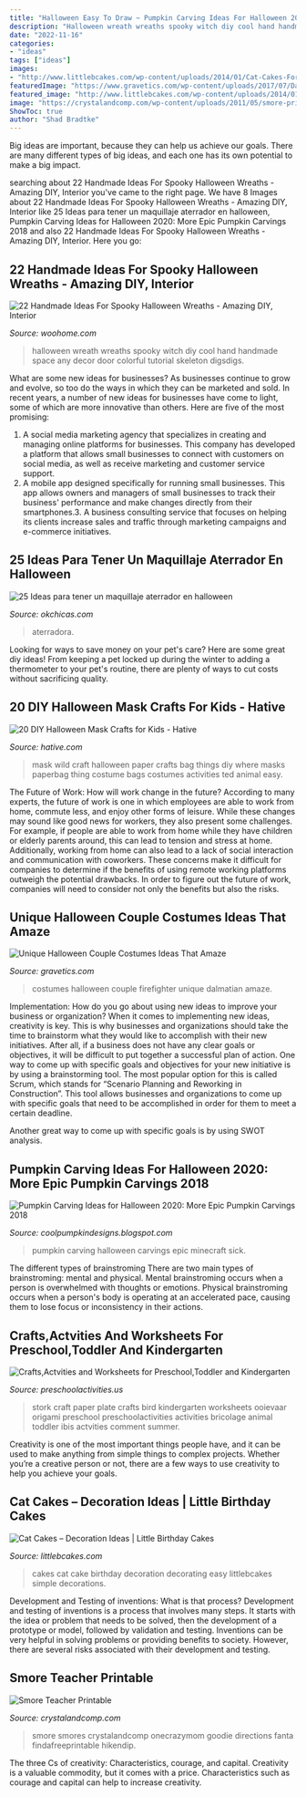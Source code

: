 ```yaml
---
title: "Halloween Easy To Draw ~ Pumpkin Carving Ideas For Halloween 2020: More Epic Pumpkin Carvings 2018"
description: "Halloween wreath wreaths spooky witch diy cool hand handmade space any decor door colorful tutorial skeleton digsdigs"
date: "2022-11-16"
categories:
- "ideas"
tags: ["ideas"]
images:
- "http://www.littlebcakes.com/wp-content/uploads/2014/01/Cat-Cakes-For-Kids.jpg"
featuredImage: "https://www.gravetics.com/wp-content/uploads/2017/07/Dalmatian-Firefighter.jpg"
featured_image: "http://www.littlebcakes.com/wp-content/uploads/2014/01/Cat-Cakes-For-Kids.jpg"
image: "https://crystalandcomp.com/wp-content/uploads/2011/05/smore-printable-for-your-teacher.jpg"
ShowToc: true
author: "Shad Bradtke"
---
```



Big ideas are important, because they can help us achieve our goals. There are many different types of big ideas, and each one has its own potential to make a big impact. 

	

		
searching about 22 Handmade Ideas For Spooky Halloween Wreaths - Amazing DIY, Interior you've came to the right page. We have 8 Images about 22 Handmade Ideas For Spooky Halloween Wreaths - Amazing DIY, Interior like 25 Ideas para tener un maquillaje aterrador en halloween, Pumpkin Carving Ideas for Halloween 2020: More Epic Pumpkin Carvings 2018 and also 22 Handmade Ideas For Spooky Halloween Wreaths - Amazing DIY, Interior. Here you go:
		
    
## 22 Handmade Ideas For Spooky Halloween Wreaths - Amazing DIY, Interior

<img loading=lazy src="http://www.woohome.com/wp-content/uploads/2014/10/Spooky-Halloween-Wreath-21.jpg" onerror="this.onerror=null;this.src='https://tse2.mm.bing.net/th?id=OIP.uUSAtUUamR3nueHJNLFDVQHaJ4&amp;pid=15.1';" alt="22 Handmade Ideas For Spooky Halloween Wreaths - Amazing DIY, Interior">

_Source: woohome.com_

>halloween wreath wreaths spooky witch diy cool hand handmade space any decor door colorful tutorial skeleton digsdigs. 

	

What are some new ideas for businesses?
As businesses continue to grow and evolve, so too do the ways in which they can be marketed and sold. In recent years, a number of new ideas for businesses have come to light, some of which are more innovative than others. Here are five of the most promising:
1. A social media marketing agency that specializes in creating and managing online platforms for businesses. This company has developed a platform that allows small businesses to connect with customers on social media, as well as receive marketing and customer service support.
2. A mobile app designed specifically for running small businesses. This app allows owners and managers of small businesses to track their business' performance and make changes directly from their smartphones.3. A business consulting service that focuses on helping its clients increase sales and traffic through marketing campaigns and e-commerce initiatives.
    
## 25 Ideas Para Tener Un Maquillaje Aterrador En Halloween

<img loading=lazy src="https://www.okchicas.com/wp-content/uploads/2015/09/maquillaje-para-halloween-20.jpg" onerror="this.onerror=null;this.src='https://tse1.mm.bing.net/th?id=OIP.bSxIcg6t2YV4H4m8poGueAHaMj&amp;pid=15.1';" alt="25 Ideas para tener un maquillaje aterrador en halloween">

_Source: okchicas.com_

>aterradora. 

	

Looking for ways to save money on your pet's care? Here are some great diy ideas! From keeping a pet locked up during the winter to adding a thermometer to your pet's routine, there are plenty of ways to cut costs without sacrificing quality.

    
## 20 DIY Halloween Mask Crafts For Kids - Hative

<img loading=lazy src="https://hative.com/wp-content/uploads/2014/10/diy-halloween-mask-crafts/20-paperbag-mask.jpg" onerror="this.onerror=null;this.src='https://tse4.mm.bing.net/th?id=OIP.w9EeT0ItM-X6WRgS_7qnhQHaLH&amp;pid=15.1';" alt="20 DIY Halloween Mask Crafts for Kids - Hative">

_Source: hative.com_

>mask wild craft halloween paper crafts bag things diy where masks paperbag thing costume bags costumes activities ted animal easy. 

	

The Future of Work: How will work change in the future?
According to many experts, the future of work is one in which employees are able to work from home, commute less, and enjoy other forms of leisure. While these changes may sound like good news for workers, they also present some challenges. For example, if people are able to work from home while they have children or elderly parents around, this can lead to tension and stress at home. Additionally, working from home can also lead to a lack of social interaction and communication with coworkers. These concerns make it difficult for companies to determine if the benefits of using remote working platforms outweigh the potential drawbacks. In order to figure out the future of work, companies will need to consider not only the benefits but also the risks.

    
## Unique Halloween Couple Costumes Ideas That Amaze

<img loading=lazy src="https://www.gravetics.com/wp-content/uploads/2017/07/Dalmatian-Firefighter.jpg" onerror="this.onerror=null;this.src='https://tse3.mm.bing.net/th?id=OIP.2GyKmF6GvnY-WS6n4MIymwHaJ4&amp;pid=15.1';" alt="Unique Halloween Couple Costumes Ideas That Amaze">

_Source: gravetics.com_

>costumes halloween couple firefighter unique dalmatian amaze. 

	

Implementation: How do you go about using new ideas to improve your business or organization?
When it comes to implementing new ideas, creativity is key. This is why businesses and organizations should take the time to brainstorm what they would like to accomplish with their new initiatives. After all, if a business does not have any clear goals or objectives, it will be difficult to put together a successful plan of action.
One way to come up with specific goals and objectives for your new initiative is by using a brainstorming tool. The most popular option for this is called Scrum, which stands for “Scenario Planning and Reworking in Construction”. This tool allows businesses and organizations to come up with specific goals that need to be accomplished in order for them to meet a certain deadline.

Another great way to come up with specific goals is by using SWOT analysis.

    
## Pumpkin Carving Ideas For Halloween 2020: More Epic Pumpkin Carvings 2018

<img loading=lazy src="http://3.bp.blogspot.com/-fp7n0VkqXzw/Ulx_cgs3ilI/AAAAAAAAIsY/sascJitkcmg/s1600/2bfe9b37b457d20699e384ac543388b0.jpg" onerror="this.onerror=null;this.src='https://tse4.mm.bing.net/th?id=OIP.RMmtzoAgXe6a1p3vMF_DXgAAAA&amp;pid=15.1';" alt="Pumpkin Carving Ideas for Halloween 2020: More Epic Pumpkin Carvings 2018">

_Source: coolpumpkindesigns.blogspot.com_

>pumpkin carving halloween carvings epic minecraft sick. 

	

The different types of brainstroming
There are two main types of brainstroming: mental and physical. Mental brainstroming occurs when a person is overwhelmed with thoughts or emotions. Physical brainstroming occurs when a person's body is operating at an accelerated pace, causing them to lose focus or inconsistency in their actions.

    
## Crafts,Actvities And Worksheets For Preschool,Toddler And Kindergarten

<img loading=lazy src="http://www.preschoolactivities.us/wp-content/uploads/2015/03/paper-plate-stork-craft.jpg" onerror="this.onerror=null;this.src='https://tse3.mm.bing.net/th?id=OIP.FQdbC216pLYubJujtYvtJwHaJ4&amp;pid=15.1';" alt="Crafts,Actvities and Worksheets for Preschool,Toddler and Kindergarten">

_Source: preschoolactivities.us_

>stork craft paper plate crafts bird kindergarten worksheets ooievaar origami preschool preschoolactivities activities bricolage animal toddler ibis actvities comment summer. 

	

Creativity is one of the most important things people have, and it can be used to make anything from simple things to complex projects. Whether you’re a creative person or not, there are a few ways to use creativity to help you achieve your goals.

    
## Cat Cakes – Decoration Ideas | Little Birthday Cakes

<img loading=lazy src="http://www.littlebcakes.com/wp-content/uploads/2014/01/Cat-Cakes-For-Kids.jpg" onerror="this.onerror=null;this.src='https://tse2.mm.bing.net/th?id=OIP.0OejAuI5DKcqRb0V7l2CNwHaLG&amp;pid=15.1';" alt="Cat Cakes – Decoration Ideas | Little Birthday Cakes">

_Source: littlebcakes.com_

>cakes cat cake birthday decoration decorating easy littlebcakes simple decorations. 

	

Development and Testing of inventions: What is that process?
Development and testing of inventions is a process that involves many steps. It starts with the idea or problem that needs to be solved, then the development of a prototype or model, followed by validation and testing. Inventions can be very helpful in solving problems or providing benefits to society. However, there are several risks associated with their development and testing.

    
## Smore Teacher Printable

<img loading=lazy src="https://crystalandcomp.com/wp-content/uploads/2011/05/smore-printable-for-your-teacher.jpg" onerror="this.onerror=null;this.src='https://tse4.mm.bing.net/th?id=OIP.xJswVHwpeJ2urzapXUni_wHaLH&amp;pid=15.1';" alt="Smore Teacher Printable">

_Source: crystalandcomp.com_

>smore smores crystalandcomp onecrazymom goodie directions fanta findafreeprintable hikendip. 

	

The three Cs of creativity: Characteristics, courage, and capital.
Creativity is a valuable commodity, but it comes with a price. Characteristics such as courage and capital can help to increase creativity.

